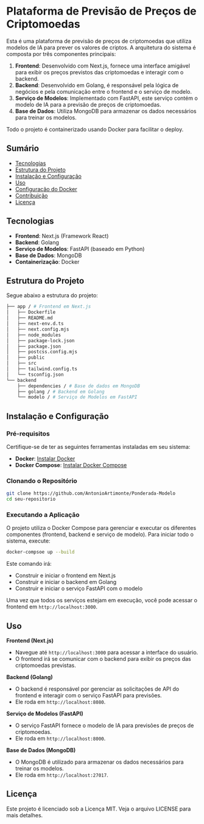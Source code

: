 # Plataforma de Previsão de Preços de Criptomoedas

Esta é uma plataforma de previsão de preços de criptomoedas que utiliza modelos de IA para prever os valores de criptos. A arquitetura do sistema é composta por três componentes principais:

1. **Frontend**: Desenvolvido com Next.js, fornece uma interface amigável para exibir os preços previstos das criptomoedas e interagir com o backend.
2. **Backend**: Desenvolvido em Golang, é responsável pela lógica de negócios e pela comunicação entre o frontend e o serviço de modelo.
3. **Serviço de Modelos**: Implementado com FastAPI, este serviço contém o modelo de IA para a previsão de preços de criptomoedas.
4. **Base de Dados**: Utiliza MongoDB para armazenar os dados necessários para treinar os modelos.

Todo o projeto é containerizado usando Docker para facilitar o deploy.

## Sumário
- [Tecnologias](#tecnologias)
- [Estrutura do Projeto](#estrutura-do-projeto)
- [Instalação e Configuração](#instalação-e-configuração)
- [Uso](#uso)
- [Configuração do Docker](#configuração-do-docker)
- [Contribuição](#contribuição)
- [Licença](#licença)

## Tecnologias

- **Frontend**: Next.js (Framework React)
- **Backend**: Golang
- **Serviço de Modelos**: FastAPI (baseado em Python)
- **Base de Dados**: MongoDB
- **Containerização**: Docker

## Estrutura do Projeto

Segue abaixo a estrutura do projeto:

``` bash
├── app / # Frontend em Next.js
│   ├── Dockerfile
│   ├── README.md
│   ├── next-env.d.ts
│   ├── next.config.mjs
│   ├── node_modules
│   ├── package-lock.json
│   ├── package.json
│   ├── postcss.config.mjs
│   ├── public
│   ├── src
│   ├── tailwind.config.ts
│   └── tsconfig.json
└── backend 
    ├── dependencies / # Base de dados em MongoDB
    ├── golang / # Backend em Golang
    └── modelo / # Serviço de Modelos em FastAPI
```


## Instalação e Configuração

### Pré-requisitos
Certifique-se de ter as seguintes ferramentas instaladas em seu sistema:
- **Docker**: [Instalar Docker](https://docs.docker.com/get-docker/)
- **Docker Compose**: [Instalar Docker Compose](https://docs.docker.com/compose/install/)

### Clonando o Repositório

```bash
git clone https://github.com/AntonioArtimonte/Ponderada-Modelo
cd seu-repositorio
```

### Executando a Aplicação

O projeto utiliza o Docker Compose para gerenciar e executar os diferentes componentes (frontend, backend e serviço de modelo). Para iniciar todo o sistema, execute:

```bash
docker-compsoe up --build
```

Este comando irá:

- Construir e iniciar o frontend em Next.js
- Construir e iniciar o backend em Golang
- Construir e iniciar o serviço FastAPI com o modelo

Uma vez que todos os serviços estejam em execução, você pode acessar o frontend em `http://localhost:3000`.

## Uso

**Frontend (Next.js)**

- Navegue até `http://localhost:3000` para acessar a interface do usuário.
- O frontend irá se comunicar com o backend para exibir os preços das criptomoedas previstas.

**Backend (Golang)**

- O backend é responsável por gerenciar as solicitações de API do frontend e interagir com o serviço FastAPI para previsões.
- Ele roda em `http://localhost:8080`.

**Serviço de Modelos (FastAPI)**

- O serviço FastAPI fornece o modelo de IA para previsões de preços de criptomoedas.
- Ele roda em `http://localhost:8000`.

**Base de Dados (MongoDB)**

- O MongoDB é utilizado para armazenar os dados necessários para treinar os modelos.
- Ele roda em `http://localhost:27017`.

## Licença

Este projeto é licenciado sob a Licença MIT. Veja o arquivo LICENSE para mais detalhes.